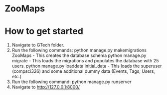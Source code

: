 # ZooMaps

# How to get started
1. Navigate to GTech folder.
2. Run the following commands:
  python manage.py makemigrations ZooMaps - This creates the database schema
  python manage.py migrate - This loads the migrations and populates the database with 25 users.
  python manage.py loaddata initial_data - This loads the superuser (compsci326) and some additional dummy data (Events, Tags, Users, etc.)
3. Run the following command:
  python manage.py runserver
4. Navigate to http://127.0.0.1:8000/
